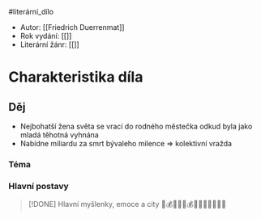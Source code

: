 #literární_dílo 

- Autor: [[Friedrich Duerrenmat]]
- Rok vydání: [[]]
- Literární žánr: [[]]

# Charakteristika díla

## Děj
- Nejbohatší žena světa se vrací do rodného městečka odkud byla jako mladá těhotná vyhnána
- Nabídne miliardu za smrt bývaleho milence => kolektivní vražda
### Téma
### Hlavní postavy


> [!DONE] Hlavní myšlenky, emoce a city
> 🏰💰🌀🔪💔💰🚃💔😱😱😱😱😱